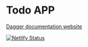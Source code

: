 # Todo APP

[Dagger documentation website](https://docs.dagger.io/)

[![Netlify Status](https://api.netlify.com/api/v1/badges/326479d4-5a8a-4591-ac09-52e493b72ce4/deploy-status)](https://app.netlify.com/sites/todoapp-dagger-europa-sop/deploys)
